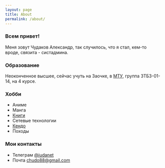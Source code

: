 ```yaml
---
layout: page
title: About
permalink: /about/
---
```


### Всем привет!
Меня зовут Чудаков Александр, так случилось, что я стал, кем-то вроде, связита - систадмина.

### Образование
Неоконченное высшее, сейчас учуть на Заочке, в [МТУ](https://www.mirea.ru/), группа ЗТБЗ-01-14, на 4 курсе.

### Хобби
* Аниме
* Манга
* [Книги](/books)
* Сетевые технологии
* [Кендо](http://www.shogunclub.ru/)
* Походы

### Мои контакты
* Телеграм [@iudanet](https://t.me/iudanet)
* Почта [chudo88@gmail.com](mailto:chudo88@gmail.com)
